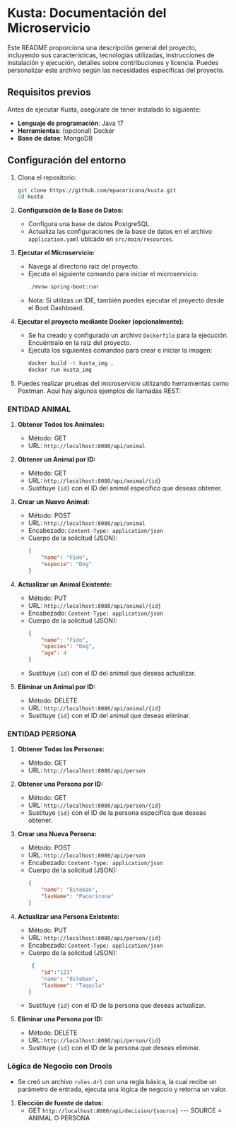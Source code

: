# Kusta: Documentación del Microservicio

Este README proporciona una descripción general del proyecto, incluyendo sus características, tecnologías utilizadas, instrucciones de instalación y ejecución, detalles sobre contribuciones y licencia. Puedes personalizar este archivo según las necesidades específicas del proyecto.

## Requisitos previos
Antes de ejecutar Kusta, asegúrate de tener instalado lo siguiente:
- **Lenguaje de programación**: Java 17
- **Herramientas**: (opcional) Docker
- **Base de datos**: MongoDB

## Configuración del entorno
1. Clona el repositorio:
   ```bash
   git clone https://github.com/epacoricona/kusta.git
   cd kusta
   ```

2. **Configuración de la Base de Datos:**
   - Configura una base de datos PostgreSQL.
   - Actualiza las configuraciones de la base de datos en el archivo `application.yaml` ubicado en `src/main/resources`.

3. **Ejecutar el Microservicio:**
   - Navega al directorio raíz del proyecto.
   - Ejecuta el siguiente comando para iniciar el microservicio:
     ```bash
     ./mvnw spring-boot:run
     ```
   - Nota: Si utilizas un IDE, también puedes ejecutar el proyecto desde el Boot Dashboard.

4. **Ejecutar el proyecto mediante Docker (opcionalmente):**
   - Se ha creado y configurado un archivo `Dockerfile` para la ejecución. Encuéntralo en la raíz del proyecto.
   - Ejecuta los siguientes comandos para crear e iniciar la imagen:
     ```bash
     docker build -t kusta_img .
     docker run kusta_img
     ```

5. Puedes realizar pruebas del microservicio utilizando herramientas como Postman. Aquí hay algunos ejemplos de llamadas REST:

### ENTIDAD ANIMAL

1. **Obtener Todos los Animales:**
   - Método: GET
   - URL: `http://localhost:8080/api/animal`

2. **Obtener un Animal por ID:**
   - Método: GET
   - URL: `http://localhost:8080/api/animal/{id}`
   - Sustituye `{id}` con el ID del animal específico que deseas obtener.

3. **Crear un Nuevo Animal:**
   - Método: POST
   - URL: `http://localhost:8080/api/animal`
   - Encabezado: `Content-Type: application/json`
   - Cuerpo de la solicitud (JSON):
     ```json
     {
         "name": "Fido",
         "especie": "Dog"
     }
     ```

4. **Actualizar un Animal Existente:**
   - Método: PUT
   - URL: `http://localhost:8080/api/animal/{id}`
   - Encabezado: `Content-Type: application/json`
   - Cuerpo de la solicitud (JSON):
     ```json
     {
         "name": "Fido",
         "species": "Dog",
         "age": 4
     }
     ```
   - Sustituye `{id}` con el ID del animal que deseas actualizar.

5. **Eliminar un Animal por ID:**
   - Método: DELETE
   - URL: `http://localhost:8080/api/animal/{id}`
   - Sustituye `{id}` con el ID del animal que deseas eliminar.

### ENTIDAD PERSONA

1. **Obtener Todas las Personas:**
   - Método: GET
   - URL: `http://localhost:8080/api/person`

2. **Obtener una Persona por ID:**
   - Método: GET
   - URL: `http://localhost:8080/api/person/{id}`
   - Sustituye `{id}` con el ID de la persona específica que deseas obtener.

3. **Crear una Nueva Persona:**
   - Método: POST
   - URL: `http://localhost:8080/api/person`
   - Encabezado: `Content-Type: application/json`
   - Cuerpo de la solicitud (JSON):
     ```json
     {
         "name": "Esteban",
         "lasName": "Pacoricona"
     }
     ```

4. **Actualizar una Persona Existente:**
   - Método: PUT
   - URL: `http://localhost:8080/api/person/{id}`
   - Encabezado: `Content-Type: application/json`
   - Cuerpo de la solicitud (JSON):
     ```json
      {
         "id":"123"
         "name": "Esteban",
         "lasName": "Taquila"
     }
     ```
   - Sustituye `{id}` con el ID de la persona que deseas actualizar.

5. **Eliminar una Persona por ID:**
   - Método: DELETE
   - URL: `http://localhost:8080/api/person/{id}`
   - Sustituye `{id}` con el ID de la persona que deseas eliminar.

  
### Lógica de Negocio con Drools

- Se creó un archivo `rules.drl` con una regla básica, la cual recibe un parámetro de entrada, ejecuta una lógica de negocio y retorna un valor.

1. **Elección de fuente de datos:**
    - GET `http://localhost:8080/api/decision/{source}`  ---  SOURCE = ANIMAL O PERSONA
